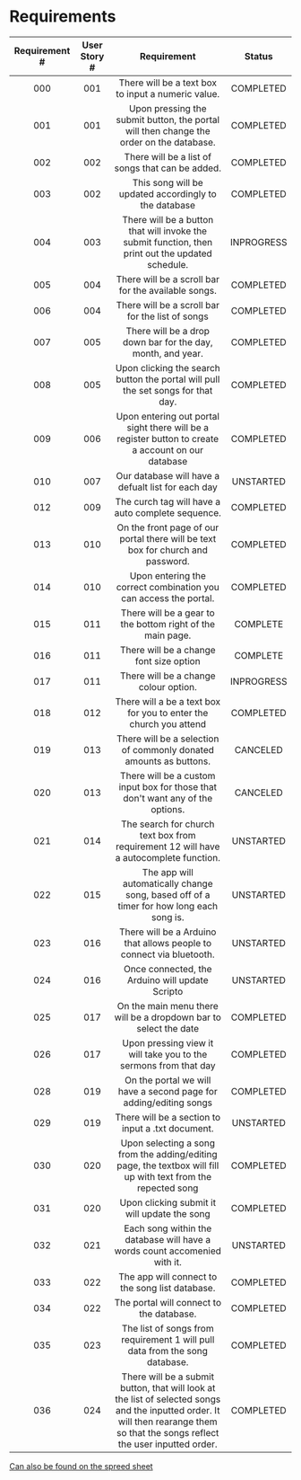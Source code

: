 # Requirements

| Requirement #  | User Story # | Requirement | Status |
|:---:|:---:|:---:|:---:|
|  000 | 001 | There will be a text box to input a numeric value. | COMPLETED  |
|  001 | 001 | Upon pressing the submit button, the portal will then change the order on the database. | COMPLETED |
|  002 | 002 | There will be a list of songs that can be added. | COMPLETED |
|  003 | 002 | This song will be updated accordingly to the database | COMPLETED |
|  004 | 003 | There will be a button that will invoke the submit function, then print out the updated schedule. | INPROGRESS |
|  005 | 004 | There will be a scroll bar for the available songs. | COMPLETED |
|  006 | 004 | There will be a scroll bar for the list of songs | COMPLETED |
|  007 | 005 | There will be a drop down bar for the day, month, and year. | COMPLETED |
|  008 | 005 | Upon clicking the search button the portal will pull the set songs for that day. | COMPLETED |
|  009 | 006 | Upon entering out portal sight there will be a register button to create a account on our database | COMPLETED |
|  010 | 007 | Our database will have a defualt list for each day | UNSTARTED |
|  012 | 009 | The curch tag will have a auto complete sequence. | COMPLETED |
|  013 | 010 | On the front page of our portal there will be text box for church and password. | COMPLETED |
|  014 | 010 | Upon entering the correct combination you can access the portal. | COMPLETED |
|  015 | 011 | There will be a gear to the bottom right of the main page. | COMPLETE |
|  016 | 011 | There will be a change font size option | COMPLETE |
|  017 | 011 | There will be a change colour option. | INPROGRESS |
|  018 | 012 | There will a be a text box for you to enter the church you attend | COMPLETED |
|  019 | 013 | There will be a selection of commonly donated amounts as buttons. | CANCELED |
|  020 | 013 | There will be a custom input box for those that don't want any of the options. | CANCELED |
|  021 | 014 | The search for church text box from requirement 12 will have a autocomplete function. | UNSTARTED |
|  022 | 015 | The app will automatically change song, based off of a timer for how long each song is. | UNSTARTED |
|  023 | 016 | There will be a Arduino that allows people to connect via bluetooth. | UNSTARTED |
|  024 | 016 | Once connected, the Arduino will update Scripto | UNSTARTED |
|  025 | 017 | On the main menu there will be a dropdown bar to select the date | COMPLETED |
|  026 | 017 | Upon pressing view it will take you to the sermons from that day | COMPLETED |
|  028 | 019 | On the portal we will have a second page for adding/editing songs | COMPLETED |
|  029 | 019 | There will be a section to input a .txt document. | UNSTARTED |
|  030 | 020 | Upon selecting a song from the adding/editing page, the textbox will fill up with text from the repected song | COMPLETED |
|  031 | 020 | Upon clicking submit it will update the song | COMPLETED |
|  032 | 021 | Each song within the database will have a words count accomenied with it. | UNSTARTED |
|  033 | 022 | The app will connect to the song list database. | COMPLETED |
|  034 | 022 | The portal will connect to the database. | COMPLETED |
|  035 | 023 | The list of songs from requirement 1 will pull data from the song database. | COMPLETED |
|  036 | 024 | There will be a submit button, that will look at the list of selected songs and the inputted order.  It will then rearange them so that the songs reflect the user inputted order. | COMPLETED |

[Can also be found on the spreed sheet](https://docs.google.com/spreadsheets/d/1XN6rKwXLS9GsNlR3xUBHYqMU5o3qh3YpbnUO6bJzAT0/edit#gid=1934002586)
